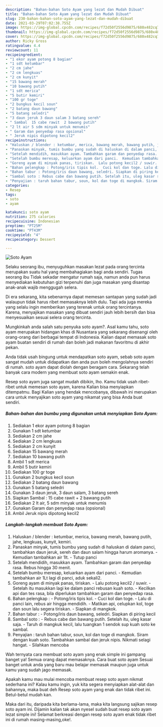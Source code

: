 ```yaml
---
description: "Bahan-bahan Soto Ayam yang lezat dan Mudah Dibuat"
title: "Bahan-bahan Soto Ayam yang lezat dan Mudah Dibuat"
slug: 230-bahan-bahan-soto-ayam-yang-lezat-dan-mudah-dibuat
date: 2021-03-29T07:02:38.755Z
image: https://img-global.cpcdn.com/recipes/f72d50f2556d9875/680x482cq70/soto-ayam-foto-resep-utama.jpg
thumbnail: https://img-global.cpcdn.com/recipes/f72d50f2556d9875/680x482cq70/soto-ayam-foto-resep-utama.jpg
cover: https://img-global.cpcdn.com/recipes/f72d50f2556d9875/680x482cq70/soto-ayam-foto-resep-utama.jpg
author: Ricky Gross
ratingvalue: 4.4
reviewcount: 11
recipeingredient:
- "1 ekor ayam potong 8 bagian"
- "1 sdt ketumbar"
- "2 cm jahe"
- "2 cm lengkuas"
- "2 cm kunyit"
- "15 bawang merah"
- "10 bawang putih"
- "1 sdt merica"
- "5 butir kemiri"
- "100 gr toge"
- "2 bungkus kecil soun"
- "2 batang daun bawang"
- "5 batang seledri"
- "3 daun jeruk 3 daun salam 3 batang sereh"
- " Sambal  15 cabe rawit  2 bawang putih"
- "2 lt air 5 sdm minyak untuk menumis"
- " Garam dan penyedap rasa opsional"
- " Jeruk nipis dipotong kecil2"
recipeinstructions:
- "Haluskan / blender : ketumbar, merica, bawang merah, bawang putih, jahe, lengkuas, kunyit, kemiri."
- "Panaskan minyak, tumis bumbu yang sudah di haluskan di dalam panci, tambahkan daun jeruk, sereh dan daun salam hingga harum aromanya.  Kemudian tambahkan air 1lt.  Tutup panci"
- "Setelah mendidih, masukkan ayam. Tambahkan garam dan penyedap rasa. Rebus hingga 30 menit."
- "Setelah bumbu meresap, keluarkan ayam dari panci.  Kemudian tambahkan air 1Lt lagi di panci, aduk sekali2."
- "Goreng ayam di minyak panas, tiriskan.  Lalu potong kecil2 / suwir.  Setelah itu masukkan lagi ke dalam panci rebusan kuah soto.  Kecilkan api dan tes rasa, bila diperlukan tambahkan garam dan penyedap rasa."
- "Bahan pelengkap : Potong/iris tipis kol.  Cuci kol dan toge. Lalu di panci lain, rebus air hingga mendidih.  Matikan api, celupkan kol, toge dan soun lalu segera tiriskan. Siapkan di mangkok."
- "Bahan tabur : Potong/iris daun bawang, seledri. Siapkan di piring kecil"
- "Sambal soto : Rebus cabe dan bawang putih. Setelah itu, uleg kasar saja.  Taruh di mangkuk kecil, lalu tuangkan 1 sendok sup kuah soto ke sambal."
- "Penyajian : taruh bahan tabur, soun, kol dan toge di mangkok. Siram dengan kuah soto. Tambahkan sambal dan jeruk nipis. Nikmati selagi hangat. Silahkan mencoba"
categories:
- Resep
tags:
- soto
- ayam

katakunci: soto ayam 
nutrition: 275 calories
recipecuisine: Indonesian
preptime: "PT25M"
cooktime: "PT43M"
recipeyield: "4"
recipecategory: Dessert

---
```



![Soto Ayam](https://img-global.cpcdn.com/recipes/f72d50f2556d9875/680x482cq70/soto-ayam-foto-resep-utama.jpg)

Selaku seorang ibu, menyuguhkan masakan lezat pada orang tercinta merupakan suatu hal yang membahagiakan bagi anda sendiri. Tugas seorang ibu Tidak sekadar mengatur rumah saja, namun anda pun harus menyediakan kebutuhan gizi terpenuhi dan juga masakan yang disantap anak-anak wajib menggugah selera.

Di era  sekarang, kita sebenarnya dapat memesan santapan yang sudah jadi walaupun tidak harus ribet memasaknya lebih dulu. Tapi ada juga mereka yang selalu ingin memberikan yang terenak untuk orang tercintanya. Karena, menyajikan masakan yang dibuat sendiri jauh lebih bersih dan bisa menyesuaikan sesuai selera orang tercinta. 



Mungkinkah anda salah satu penyuka soto ayam?. Asal kamu tahu, soto ayam merupakan hidangan khas di Nusantara yang sekarang disenangi oleh orang-orang dari berbagai tempat di Indonesia. Kalian dapat memasak soto ayam buatan sendiri di rumah dan boleh jadi makanan favoritmu di akhir pekan.

Anda tidak usah bingung untuk mendapatkan soto ayam, sebab soto ayam sangat mudah untuk didapatkan dan anda pun boleh mengolahnya sendiri di rumah. soto ayam dapat diolah dengan beragam cara. Sekarang telah banyak cara modern yang membuat soto ayam semakin enak.

Resep soto ayam juga sangat mudah dibikin, lho. Kamu tidak usah ribet-ribet untuk memesan soto ayam, karena Kalian bisa menyiapkan ditempatmu. Bagi Kalian yang hendak mencobanya, dibawah ini merupakan cara untuk menyajikan soto ayam yang nikamat yang bisa Anda buat sendiri.

<!--inarticleads1-->

##### Bahan-bahan dan bumbu yang digunakan untuk menyiapkan Soto Ayam:

1. Sediakan 1 ekor ayam potong 8 bagian
1. Gunakan 1 sdt ketumbar
1. Sediakan 2 cm jahe
1. Sediakan 2 cm lengkuas
1. Sediakan 2 cm kunyit
1. Sediakan 15 bawang merah
1. Sediakan 10 bawang putih
1. Ambil 1 sdt merica
1. Ambil 5 butir kemiri
1. Sediakan 100 gr toge
1. Gunakan 2 bungkus kecil soun
1. Sediakan 2 batang daun bawang
1. Gunakan 5 batang seledri
1. Gunakan 3 daun jeruk, 3 daun salam, 3 batang sereh
1. Siapkan  Sambal : 15 cabe rawit + 2 bawang putih
1. Sediakan 2 lt air, 5 sdm minyak untuk menumis
1. Gunakan  Garam dan penyedap rasa (opsional)
1. Ambil  Jeruk nipis dipotong kecil2




<!--inarticleads2-->

##### Langkah-langkah membuat Soto Ayam:

1. Haluskan / blender : ketumbar, merica, bawang merah, bawang putih, jahe, lengkuas, kunyit, kemiri.
1. Panaskan minyak, tumis bumbu yang sudah di haluskan di dalam panci, tambahkan daun jeruk, sereh dan daun salam hingga harum aromanya.  - Kemudian tambahkan air 1lt.  - Tutup panci
1. Setelah mendidih, masukkan ayam. Tambahkan garam dan penyedap rasa. Rebus hingga 30 menit.
1. Setelah bumbu meresap, keluarkan ayam dari panci.  - Kemudian tambahkan air 1Lt lagi di panci, aduk sekali2.
1. Goreng ayam di minyak panas, tiriskan.  - Lalu potong kecil2 / suwir.  - Setelah itu masukkan lagi ke dalam panci rebusan kuah soto.  - Kecilkan api dan tes rasa, bila diperlukan tambahkan garam dan penyedap rasa.
1. Bahan pelengkap : - Potong/iris tipis kol.  - Cuci kol dan toge. - Lalu di panci lain, rebus air hingga mendidih.  - Matikan api, celupkan kol, toge dan soun lalu segera tiriskan. - Siapkan di mangkok.
1. Bahan tabur : - Potong/iris daun bawang, seledri. Siapkan di piring kecil
1. Sambal soto : - Rebus cabe dan bawang putih. Setelah itu, uleg kasar saja.  - Taruh di mangkuk kecil, lalu tuangkan 1 sendok sup kuah soto ke sambal.
1. Penyajian : taruh bahan tabur, soun, kol dan toge di mangkok. Siram dengan kuah soto. Tambahkan sambal dan jeruk nipis. Nikmati selagi hangat. - Silahkan mencoba




Wah ternyata cara membuat soto ayam yang enak simple ini gampang banget ya! Semua orang dapat memasaknya. Cara buat soto ayam Sesuai banget untuk anda yang baru mau belajar memasak maupun juga untuk kamu yang sudah jago memasak.

Apakah kamu mau mulai mencoba membuat resep soto ayam nikmat sederhana ini? Kalau kamu ingin, yuk kita segera menyiapkan alat-alat dan bahannya, maka buat deh Resep soto ayam yang enak dan tidak ribet ini. Betul-betul mudah kan. 

Maka dari itu, daripada kita berlama-lama, maka kita langsung sajikan resep soto ayam ini. Dijamin kalian tak akan nyesel sudah buat resep soto ayam lezat simple ini! Selamat berkreasi dengan resep soto ayam enak tidak ribet ini di rumah masing-masing,oke!.

